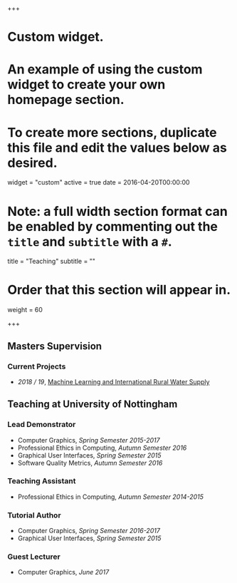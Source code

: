 +++
# Custom widget.
# An example of using the custom widget to create your own homepage section.
# To create more sections, duplicate this file and edit the values below as desired.
widget = "custom"
active = true
date = 2016-04-20T00:00:00

# Note: a full width section format can be enabled by commenting out the `title` and `subtitle` with a `#`.
title = "Teaching"
subtitle = ""

# Order that this section will appear in.
weight = 60

+++

## Masters Supervision

### Current Projects
- _2018 / 19_, [Machine Learning and International Rural Water Supply](post/masters-project-upgro)

## Teaching at University of Nottingham
### Lead Demonstrator
- Computer Graphics, _Spring Semester 2015-2017_
- Professional Ethics in Computing, _Autumn Semester 2016_
- Graphical User Interfaces, _Spring Semester 2015_
- Software Quality Metrics, _Autumn Semester 2016_

### Teaching Assistant
- Professional Ethics in Computing, _Autumn Semester 2014-2015_

### Tutorial Author
- Computer Graphics, _Spring Semester 2016-2017_
- Graphical User Interfaces, _Spring Semester 2015_

### Guest Lecturer
- Computer Graphics, _June 2017_
